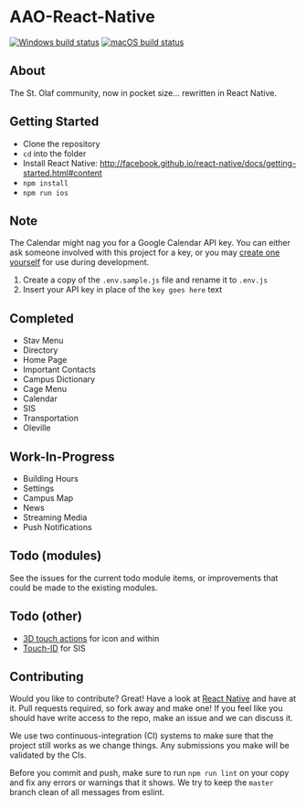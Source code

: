 # AAO-React-Native

[![Windows build status](https://ci.appveyor.com/api/projects/status/qi83hnivu0rkgbvo?svg=true)](https://ci.appveyor.com/project/hawkrives/aao-react-native)
[![macOS build status](https://travis-ci.org/StoDevX/AAO-React-Native.svg?branch=master)](https://travis-ci.org/StoDevX/AAO-React-Native)


## About
The St. Olaf community, now in pocket size… rewritten in React Native.

## Getting Started
- Clone the repository
- `cd` into the folder
- Install React Native: http://facebook.github.io/react-native/docs/getting-started.html#content
- `npm install`
- `npm run ios`

## Note
The Calendar might nag you for a Google Calendar API key. You can either ask someone involved with this project for a key, or you may [create one yourself](https://console.developers.google.com/projectselector/apis/credentials) for use during development.

1. Create a copy of the `.env.sample.js` file and rename it to `.env.js`
2. Insert your API key in place of the `key goes here` text

## Completed
* Stav Menu
* Directory
* Home Page
* Important Contacts
* Campus Dictionary
* Cage Menu
* Calendar
* SIS
* Transportation
* Oleville

## Work-In-Progress
* Building Hours
* Settings
* Campus Map
* News
* Streaming Media
* Push Notifications

## Todo (modules)
See the issues for the current todo module items, or improvements that could be made to the existing modules.

## Todo (other)
* [3D touch actions](https://github.com/jordanbyron/react-native-quick-actions) for icon and within
* [Touch-ID](https://github.com/naoufal/react-native-touch-id) for SIS

## Contributing
Would you like to contribute? Great! Have a look at [React Native](http://facebook.github.io/react-native/docs/getting-started.html) and have at it. Pull requests required, so fork away and make one! If you feel like you should have write access to the repo, make an issue and we can discuss it.

We use two continuous-integration (CI) systems to make sure that the project still works as we change things. Any submissions you make will be validated by the CIs.

Before you commit and push, make sure to run `npm run lint` on your copy and fix any errors or warnings that it shows. We try to keep the `master` branch clean of all messages from eslint.
